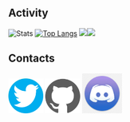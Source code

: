 ## Activity

![Stats](https://github-readme-stats-git-masterrstaa-rickstaa.vercel.app/api?username=xBaank&show_icons=true&theme=apprentice&hide_rank=true&hide_title=true) 
[![Top Langs](https://github-readme-stats-git-masterrstaa-rickstaa.vercel.app/api/top-langs/?username=xBaank&layout=compact&theme=apprentice )](https://github.com/xBaank/)
<a href="https://wakatime.com"><img width="50%" src="https://wakatime.com/share/@8fba9bc3-d259-4240-8198-70c4f409081f/3bcc6142-8881-49da-b4cd-273252a000e8.png" /></a><a href="https://wakatime.com"><img width="50%" src="https://wakatime.com/share/@8fba9bc3-d259-4240-8198-70c4f409081f/51f75547-c870-43a1-b526-aa6b6e8aafd1.png" /></a>


## Contacts  

<a href="https://twitter.com/Bankyz_BS"><img src="twittericon.png" width=70 ></a> 
<a href="https://github.com/xBaank"><img src="githubicon.svg" width=70 ></a>
<a href="https://github.com/xBaank"><img src="discordicon.png" width=80 ></a>






    
